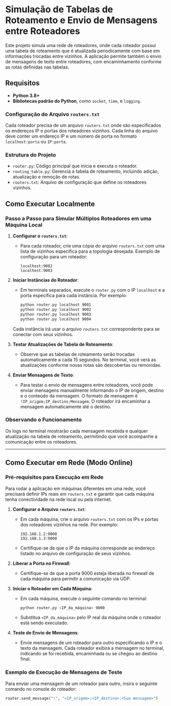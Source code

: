 # Simulação de Tabelas de Roteamento e Envio de Mensagens entre Roteadores

Este projeto simula uma rede de roteadores, onde cada roteador possui uma tabela de roteamento que é atualizada periodicamente com base em informações trocadas entre vizinhos. A aplicação permite também o envio de mensagens de texto entre roteadores, com encaminhamento conforme as rotas definidas nas tabelas.

## Requisitos

- **Python 3.8+**
- **Bibliotecas padrão do Python**, como `socket`, `time`, e `logging`.
  
### Configuração do Arquivo `routers.txt`

Cada roteador precisa de um arquivo `routers.txt` onde são especificados os endereços IP e portas dos roteadores vizinhos. Cada linha do arquivo deve conter um endereço IP e um número de porta no formato `localhost:porta` ou `IP:porta`.

### Estrutura do Projeto

- `router.py`: Código principal que inicia e executa o roteador.
- `routing_table.py`: Gerencia a tabela de roteamento, incluindo adição, atualização e remoção de rotas.
- `routers.txt`: Arquivo de configuração que define os roteadores vizinhos.

## Como Executar Localmente

### Passo a Passo para Simular Múltiplos Roteadores em uma Máquina Local

1. **Configurar o `routers.txt`**:
   - Para cada roteador, crie uma cópia do arquivo `routers.txt` com uma lista de vizinhos específica para a topologia desejada. Exemplo de configuração para um roteador:
     ```
     localhost:9002
     localhost:9003
     ```

2. **Iniciar Instâncias do Roteador**:
   - Em terminais separados, execute o `router.py` com o IP `localhost` e a porta específica para cada instância. Por exemplo:
     ```bash
     python router.py localhost 9001
     python router.py localhost 9002
     python router.py localhost 9003
     python router.py localhost 9004
     ```

   Cada instância irá usar o arquivo `routers.txt` correspondente para se conectar com seus vizinhos.

3. **Testar Atualizações de Tabela de Roteamento**:
   - Observe que as tabelas de roteamento serão trocadas automaticamente a cada 15 segundos. No terminal, você verá as atualizações conforme novas rotas são descobertas ou removidas.

4. **Enviar Mensagens de Texto**:
   - Para testar o envio de mensagens entre roteadores, você pode enviar mensagens manualmente informando o IP de origem, destino e o conteúdo da mensagem. O formato de mensagem é `!IP_origem;IP_destino;Mensagem`. O roteador irá encaminhar a mensagem automaticamente até o destino.

### Observando o Funcionamento

Os logs no terminal mostrarão cada mensagem recebida e qualquer atualização na tabela de roteamento, permitindo que você acompanhe a comunicação entre os roteadores.

---

## Como Executar em Rede (Modo Online)

### Pré-requisitos para Execução em Rede

Para rodar a aplicação em máquinas diferentes em uma rede, você precisará definir IPs reais em `routers.txt` e garantir que cada máquina tenha conectividade na rede local ou pela internet.

1. **Configurar o Arquivo `routers.txt`**:
   - Em cada máquina, crie o arquivo `routers.txt` com os IPs e portas dos roteadores vizinhos na rede. Por exemplo:
     ```
     192.168.1.2:9000
     192.168.1.3:9000
     ```
   - Certifique-se de que o IP da máquina corresponde ao endereço listado no arquivo de configuração de seus vizinhos.

2. **Liberar a Porta no Firewall**:
   - Certifique-se de que a porta 9000 esteja liberada no firewall de cada máquina para permitir a comunicação via UDP.

3. **Iniciar o Roteador em Cada Máquina**:
   - Em cada máquina, execute o seguinte comando no terminal:
     ```bash
     python router.py <IP_da_máquina> 9000
     ```
   - Substitua `<IP_da_máquina>` pelo IP real da máquina onde o roteador está sendo executado.

4. **Teste de Envio de Mensagens**:
   - Envie mensagens de um roteador para outro especificando o IP e o texto da mensagem. Cada roteador exibirá a mensagem no terminal, indicando se foi recebida, encaminhada ou se chegou ao destino final.

### Exemplo de Execução de Mensagens de Teste

Para enviar uma mensagem de um roteador para outro, insira o seguinte comando no console do roteador:
```python
router.send_message("!", "<IP_origem>;<IP_destino>;<Sua mensagem>")